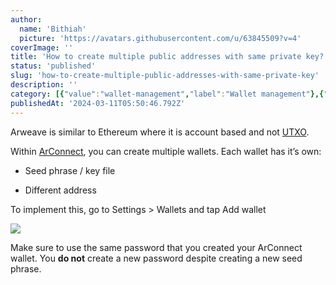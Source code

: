 ```yaml
---
author:
  name: 'Bithiah'
  picture: 'https://avatars.githubusercontent.com/u/63845509?v=4'
coverImage: ''
title: 'How to create multiple public addresses with same private key?'
status: 'published'
slug: 'how-to-create-multiple-public-addresses-with-same-private-key'
description: ''
category: [{"value":"wallet-management","label":"Wallet management"},{"value":"getting-started","label":"Getting started"},{"value":"pinned","label":"Pinned"}]
publishedAt: '2024-03-11T05:50:46.792Z'
---
```


Arweave is similar to Ethereum where it is account based and not [UTXO](https://www.ledger.com/academy/glossary/unspent-transaction-output-utxo).

Within [ArConnect](https://www.arconnect.io/), you can create multiple wallets. Each wallet has it’s own:

- Seed phrase / key file

- Different address

To implement this, go to Settings > Wallets and tap Add wallet

![](/images/screenshot-2024-04-23-at-7.25.55-pm-Y3ND.png)<br>

Make sure to use the same password that you created your ArConnect wallet. You **do not** create a new password despite creating a new seed phrase.

